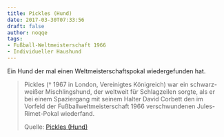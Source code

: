 ```yaml
---
title: Pickles (Hund)
date: 2017-03-30T07:33:56
draft: false
author: noqqe
tags:
- Fußball-Weltmeisterschaft 1966
- Individueller Haushund
---
```


Ein Hund der mal einen Weltmeisterschaftspokal wiedergefunden hat.


> Pickles († 1967 in London, Vereinigtes Königreich) war ein schwarz-weißer
> Mischlingshund, der weltweit für Schlagzeilen sorgte, als er bei einem
> Spaziergang mit seinem Halter David Corbett den im Vorfeld der
> Fußballweltmeisterschaft 1966 verschwundenen Jules-Rimet-Pokal wiederfand.
>
> Quelle: [Pickles (Hund)](https://de.wikipedia.org/wiki/Pickles_(Hund))
